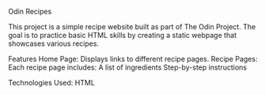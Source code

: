 Odin Recipes

This project is a simple recipe website built as part of The Odin Project. The goal is to practice basic HTML skills by creating a static webpage that showcases various recipes.

Features
Home Page: Displays links to different recipe pages.
Recipe Pages: Each recipe page includes:
A list of ingredients
Step-by-step instructions

Technologies Used:
HTML
